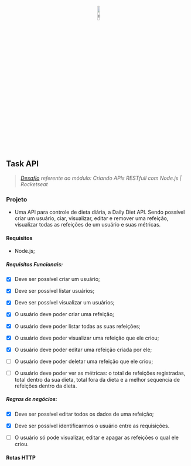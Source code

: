 <p align="center">
  <img src="https://github.com/Carolinatxrs/task-api/assets/70086416/decaa83a-4131-4069-8eee-0b20f9af514a" alt="node.js" style="width: 10%;" />
</p>

## Task API

> *[Desafio](https://efficient-sloth-d85.notion.site/Desafio-02-be7cdb37aaf74ba898bc6336427fa410) referente ao módulo: Criando APIs RESTfull com Node.js | Rocketseat*

### Projeto

- Uma API para controle de dieta diária, a Daily Diet API. Sendo possível criar um usuário, ciar, visualizar, editar e remover uma refeição, visualizar todas as refeições de um usuário e suas métricas.


#### Requisitos

- Node.js;

##### Requisitos Funcionais:
- [x] Deve ser possível criar um usuário;
- [x] Deve ser possível listar usuários;
- [x] Deve ser possível visualizar um usuários;
- [x] O usuário deve poder criar uma refeição;
- [x] O usuário deve poder listar todas as suas refeições;
- [x] O usuário deve poder visualizar uma refeição que ele criou;
- [x] O usuário deve poder editar uma refeição criada por ele;
- [ ] O usuário deve poder deletar uma refeição que ele criou;
- [ ] O usuário deve poder ver as métricas: o total de refeições registradas, total dentro da sua dieta, total fora da dieta e a melhor sequencia de refeições dentro da dieta.


##### Regras de negócios:
- [x] Deve ser possível editar todos os dados de uma refeição;
- [x] Deve ser possível identificarmos o usuário entre as requisições.
- [ ] O usuário só pode visualizar, editar e apagar as refeições o qual ele criou.


#### Rotas HTTP

<br />
<br />